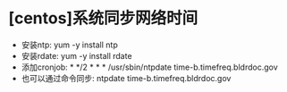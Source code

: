 [centos]系统同步网络时间  
==========

- 安装ntp: yum -y install ntp
- 安装rdate: yum -y install rdate
- 添加cronjob: * */2 * * *  /usr/sbin/ntpdate time-b.timefreq.bldrdoc.gov
- 也可以通过命令同步: ntpdate time-b.timefreq.bldrdoc.gov